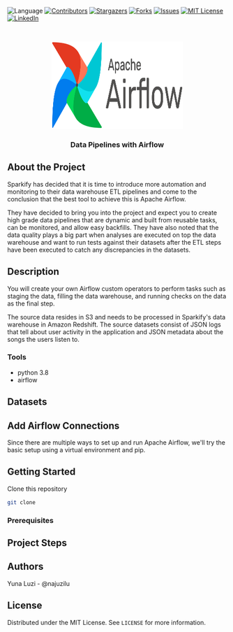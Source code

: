![Language](https://img.shields.io/badge/language-python--3.8-blue) [![Contributors][contributors-shield]][contributors-url] [![Stargazers][stars-shield]][stars-url] [![Forks][forks-shield]][forks-url] [![Issues][issues-shield]][issues-url] [![MIT License][license-shield]][license-url] [![LinkedIn][linkedin-shield]][linkedin-url]

<br />
<p align="center">
    <a href="https://github.com/najuzilu/DP-Airflow">
        <img src="./images/logo.png" alt="Logo" width="300" height="200">
    </a>
    <h3 align="center">Data Pipelines with Airflow</h3>
</p>

## About the Project

Sparkify has decided that it is time to introduce more automation and monitoring to their data warehouse ETL pipelines and come to the conclusion that the best tool to achieve this is Apache Airflow.

They have decided to bring you into the project and expect you to create high grade data pipelines that are dynamic and built from reusable tasks, can be monitored, and allow easy backfills. They have also noted that the data quality plays a big part when analyses are executed on top the data warehouse and want to run tests against their datasets after the ETL steps have been executed to catch any discrepancies in the datasets.

## Description

You will create your own Airflow custom operators to perform tasks such as staging the data, filling the data warehouse, and running checks on the data as the final step.

The source data resides in S3 and needs to be processed in Sparkify's data warehouse in Amazon Redshift. The source datasets consist of JSON logs that tell about user activity in the application and JSON metadata about the songs the users listen to.

### Tools

* python 3.8
* airflow

## Datasets


## Add Airflow Connections

Since there are multiple ways to set up and run Apache Airflow, we'll try the basic setup using a virtual environment and pip.


## Getting Started

Clone this repository

```bash
git clone
```

### Prerequisites


## Project Steps


## Authors

Yuna Luzi - @najuzilu

## License

Distributed under the MIT License. See `LICENSE` for more information.

<!-- Links --->

[contributors-shield]: https://img.shields.io/github/contributors/najuzilu/DP-Airflow.svg?style=flat-square
[contributors-url]: https://github.com/najuzilu/DP-Airflow/graphs/contributors
[forks-shield]: https://img.shields.io/github/forks/najuzilu/DP-Airflow.svg?style=flat-square
[forks-url]: https://github.com/najuzilu/DP-Airflow/network/members
[stars-shield]: https://img.shields.io/github/stars/najuzilu/DP-Airflow.svg?style=flat-square
[stars-url]: https://github.com/najuzilu/DP-Airflow/stargazers
[issues-shield]: https://img.shields.io/github/issues/najuzilu/DP-Airflow.svg?style=flat-square
[issues-url]: https://github.com/najuzilu/DP-Airflow/issues
[license-shield]: https://img.shields.io/badge/License-MIT-yellow.svg
[license-url]: https://github.com/najuzilu/DP-Airflow/blob/master/LICENSE
[linkedin-shield]: https://img.shields.io/badge/-LinkedIn-black.svg?style=flat-square&logo=linkedin&colorB=555
[linkedin-url]: https://www.linkedin.com/in/yuna-luzi/
